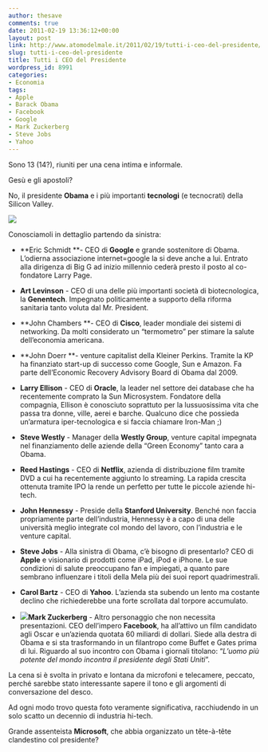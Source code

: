```yaml
---
author: thesave
comments: true
date: 2011-02-19 13:36:12+00:00
layout: post
link: http://www.atomodelmale.it/2011/02/19/tutti-i-ceo-del-presidente/
slug: tutti-i-ceo-del-presidente
title: Tutti i CEO del Presidente
wordpress_id: 8991
categories:
- Economia
tags:
- Apple
- Barack Obama
- Facebook
- Google
- Mark Zuckerberg
- Steve Jobs
- Yahoo
---
```


Sono 13 (14?), riuniti per una cena intima e informale.

Gesù e gli apostoli?

No, il presidente **Obama** e i più importanti **tecnologi** (e tecnocrati) della Silicon Valley.

![](http://www.atomodelmale.it/wp-content/uploads/2011/02/Cena.jpg)

Conosciamoli in dettaglio partendo da sinistra:



	
  * **Eric Schmidt **- CEO di **Google** e grande sostenitore di Obama. L’odierna associazione internet=google la si deve anche a lui. Entrato alla dirigenza di Big G ad inizio millennio cederà presto il posto al co-fondatore Larry Page.

	
  * **Art Levinson** - CEO di una delle più importanti società di biotecnologica, la **Genentech**. Impegnato politicamente a supporto della riforma sanitaria tanto voluta dal Mr. President.

	
  * **John Chambers **- CEO di **Cisco**, leader mondiale dei sistemi di networking. Da molti considerato un “termometro” per stimare la salute dell’economia americana.

	
  * **John Doerr **- venture capitalist della Kleiner Perkins. Tramite la KP ha finanziato start-up di successo come Google, Sun e Amazon. Fa parte dell’Economic Recovery Advisory Board di Obama dal 2009.

	
  * **Larry Ellison** - CEO di **Oracle**, la leader nel settore dei database che ha recentemente comprato la Sun Microsystem. Fondatore della compagnia, Ellison è conosciuto soprattuto per la lussuosissima vita che passa tra donne, ville, aerei e barche. Qualcuno dice che possieda un’armatura iper-tecnologica e si faccia chiamare Iron-Man ;)

	
  * **Steve Westly** - Manager della **Westly Group**, venture capital impegnata nel finanziamento delle aziende della “Green Economy” tanto cara a Obama.

	
  * **Reed Hastings** - CEO di **Netflix**, azienda di distribuzione film tramite DVD a cui ha recentemente aggiunto lo streaming. La rapida crescita ottenuta tramite IPO la rende un perfetto per tutte le piccole aziende hi-tech.

	
  * **John Hennessy** - Preside della **Stanford University**. Benché non faccia propriamente parte dell’industria, Hennessy è a capo di una delle università meglio integrate col mondo del lavoro, con l’industria e le venture capital.

	
  * **Steve Jobs** - Alla sinistra di Obama, c’è bisogno di presentarlo? CEO di **Apple** e visionario di prodotti come iPad, iPod e iPhone. Le sue condizioni di salute preoccupano fan e impiegati, a quanto pare sembrano influenzare i titoli della Mela più dei suoi report quadrimestrali.

	
  * **Carol Bartz** - CEO di **Yahoo**. L’azienda sta subendo un lento ma costante declino che richiederebbe una forte scrollata dal torpore accumulato.

	
  * **![](http://www.atomodelmale.it/wp-content/uploads/2011/02/obama-zuckerberg-300x197.jpg)Mark Zuckerberg** - Altro personaggio che non necessita presentazioni. CEO dell’impero **Facebook**, ha all’attivo un film candidato agli Oscar e un’azienda quotata 60 miliardi di dollari. Siede alla destra di Obama e si sta trasformando in un filantropo come Buffet e Gates prima di lui. Riguardo al suo incontro con Obama i giornali titolano: “_L’uomo più potente del mondo incontra il presidente degli Stati Uniti_”.



La cena si è svolta in privato e lontana da microfoni e telecamere, peccato, perché sarebbe stato interessante sapere il tono e gli argomenti di conversazione del desco.

Ad ogni modo trovo questa foto veramente significativa, racchiudendo in un solo scatto un decennio di industria hi-tech.

Grande assenteista **Microsoft**, che abbia organizzato un tête-à-tête clandestino col presidente?
